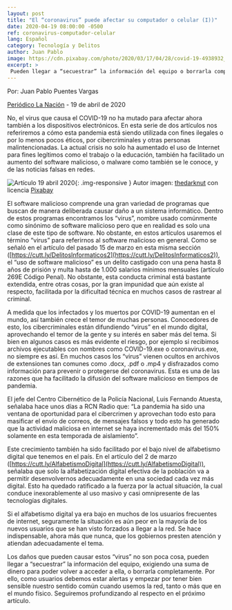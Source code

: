 ```yaml
---
layout: post
title: "El “coronavirus” puede afectar su computador o celular (I))"
date: 2020-04-19 08:00:00 -0500
ref: coronavirus-computador-celular
lang: Español
category: Tecnología y Delitos
author: Juan Pablo
image: https://cdn.pixabay.com/photo/2020/03/17/04/28/covid-19-4938932_960_720.png
excerpt: >
 Pueden llegar a “secuestrar” la información del equipo o borrarla completamente. Debemos estar alertas y tener bien sensible nuestro sentido común cuando usemos la red, tanto o más que en el mundo físico.
---
```


Por: Juan Pablo Puentes Vargas

[Periódico La Nación](https://www.lanacion.com.co/) - 19 de abril de 2020

No, el virus que causa el COVID-19 no ha mutado para afectar ahora también a los dispositivos electrónicos. En esta serie de dos artículos nos referiremos a cómo esta pandemia está siendo utilizada con fines ilegales o por lo menos pocos éticos, por cibercriminales y otras personas malintencionadas. La actual crisis no solo ha aumentado el uso de Internet para fines legítimos como el trabajo o la educación, también ha facilitado un aumento del software malicioso, o malware como también se le conoce, y de las noticias falsas en redes.

![Artículo 19 abril 2020](https://cdn.pixabay.com/photo/2020/03/17/04/28/covid-19-4938932_960_720.png){: .img-responsive }
Autor imagen: [thedarknut](https://pixabay.com/es/users/thedarknut-2182155/) con licencia [Pixabay](https://pixabay.com/es/service/terms/#license)

El software malicioso comprende una gran variedad de programas que buscan de manera deliberada causar daño a un sistema informático. Dentro de estos programas encontramos los “virus”, nombre usado comúnmente como sinónimo de software malicioso pero que en realidad es solo una clase de este tipo de software. No obstante, en estos artículos usaremos el término “virus” para referirnos al software malicioso en general. Como se señaló en el artículo del pasado 15 de marzo en esta misma sección ([https://cutt.ly/DelitosInformaticos2](https://cutt.ly/DelitosInformaticos2)), el “uso de software malicioso” es un delito castigado con una pena hasta 8 años de prisión y multa hasta de 1.000 salarios mínimos mensuales (artículo 269E Código Penal). No obstante, esta conducta criminal está bastante extendida, entre otras cosas, por la gran impunidad que aún existe al respecto, facilitada por la dificultad técnica en muchos casos de rastrear al criminal. 

A medida que los infectados y los muertos por COVID-19 aumentan en el mundo, así también crece el temor de muchas personas. Conocedores de esto, los cibercriminales están difundiendo “virus” en el mundo digital, aprovechando el temor de la gente y su interés en saber más del tema. Si bien en algunos casos es más evidente el riesgo, por ejemplo si recibimos archivos ejecutables con nombres como COVID-19.exe o coronavirus.exe, no siempre es así. En muchos casos los “virus” vienen ocultos en archivos de extensiones tan comunes como .docx, .pdf o .mp4 y disfrazados como información para prevenir o protegerse del coronavirus. Esta es una de las razones que ha facilitado la difusión del software malicioso en tiempos de pandemia.

El jefe del Centro Cibernético de la Policía Nacional, Luis Fernando Atuesta, señalaba hace unos días a RCN Radio que: “La pandemia ha sido una ventana de oportunidad para el cibercrimen y aprovechan todo esto para masificar el envío de correos, de mensajes falsos y todo esto ha generado que la actividad maliciosa en internet se haya incrementado más del 150% solamente en esta temporada de aislamiento”.

Este crecimiento también ha sido facilitado por el bajo nivel de alfabetismo digital que tenemos en el país. En el artículo del 2 de marzo ([https://cutt.ly/AlfabetismoDigital](https://cutt.ly/AlfabetismoDigital)), señalaba que solo la alfabetización digital efectiva de la  población va a permitir desenvolvernos adecuadamente en una sociedad cada vez más digital. Esto ha quedado ratificado a la fuerza por la actual situación, la cual conduce inexorablemente al uso masivo y casi omnipresente de las tecnologías digitales.

Si el alfabetismo digital ya era bajo en muchos de los usuarios frecuentes de internet, seguramente la situación es aún peor en la mayoría de los nuevos usuarios que se han visto forzados a llegar a la red. Se hace indispensable, ahora más que nunca, que los gobiernos presten atención y atiendan adecuadamente el tema.

Los daños que pueden causar estos “virus” no son poca cosa, pueden llegar a “secuestrar” la información del equipo, exigiendo una suma de dinero para poder volver a acceder a ella, o borrarla completamente. Por ello, como usuarios debemos estar alertas y empezar por tener bien sensible nuestro sentido común cuando usemos la red, tanto o más que en el mundo físico. Seguiremos profundizando al respecto en el próximo artículo.
